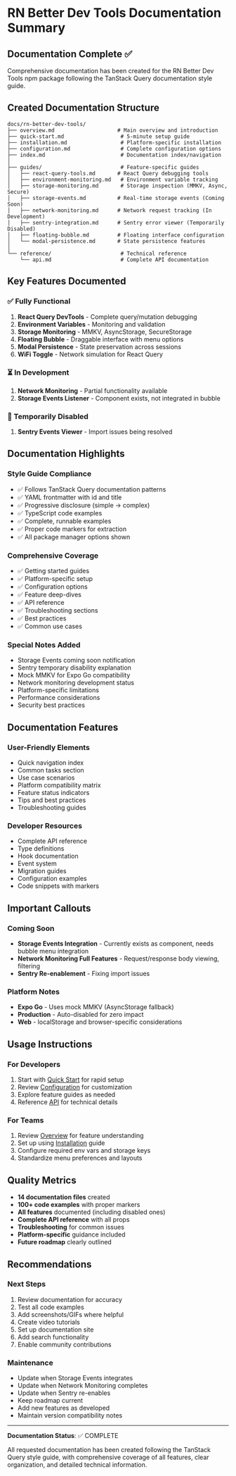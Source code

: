 # RN Better Dev Tools Documentation Summary

## Documentation Complete ✅

Comprehensive documentation has been created for the RN Better Dev Tools npm package following the TanStack Query documentation style guide.

## Created Documentation Structure

```
docs/rn-better-dev-tools/
├── overview.md                    # Main overview and introduction
├── quick-start.md                  # 5-minute setup guide
├── installation.md                 # Platform-specific installation
├── configuration.md                # Complete configuration options
├── index.md                        # Documentation index/navigation
│
├── guides/                         # Feature-specific guides
│   ├── react-query-tools.md       # React Query debugging tools
│   ├── environment-monitoring.md   # Environment variable tracking
│   ├── storage-monitoring.md       # Storage inspection (MMKV, Async, Secure)
│   ├── storage-events.md          # Real-time storage events (Coming Soon)
│   ├── network-monitoring.md      # Network request tracking (In Development)
│   ├── sentry-integration.md      # Sentry error viewer (Temporarily Disabled)
│   ├── floating-bubble.md         # Floating interface configuration
│   └── modal-persistence.md       # State persistence features
│
└── reference/                      # Technical reference
    └── api.md                      # Complete API documentation
```

## Key Features Documented

### ✅ Fully Functional
1. **React Query DevTools** - Complete query/mutation debugging
2. **Environment Variables** - Monitoring and validation
3. **Storage Monitoring** - MMKV, AsyncStorage, SecureStorage
4. **Floating Bubble** - Draggable interface with menu options
5. **Modal Persistence** - State preservation across sessions
6. **WiFi Toggle** - Network simulation for React Query

### ⏳ In Development
1. **Network Monitoring** - Partial functionality available
2. **Storage Events Listener** - Component exists, not integrated in bubble

### 🚧 Temporarily Disabled
1. **Sentry Events Viewer** - Import issues being resolved

## Documentation Highlights

### Style Guide Compliance
- ✅ Follows TanStack Query documentation patterns
- ✅ YAML frontmatter with id and title
- ✅ Progressive disclosure (simple → complex)
- ✅ TypeScript code examples
- ✅ Complete, runnable examples
- ✅ Proper code markers for extraction
- ✅ All package manager options shown

### Comprehensive Coverage
- ✅ Getting started guides
- ✅ Platform-specific setup
- ✅ Configuration options
- ✅ Feature deep-dives
- ✅ API reference
- ✅ Troubleshooting sections
- ✅ Best practices
- ✅ Common use cases

### Special Notes Added
- Storage Events coming soon notification
- Sentry temporary disability explanation
- Mock MMKV for Expo Go compatibility
- Network monitoring development status
- Platform-specific limitations
- Performance considerations
- Security best practices

## Documentation Features

### User-Friendly Elements
- Quick navigation index
- Common tasks section
- Use case scenarios
- Platform compatibility matrix
- Feature status indicators
- Tips and best practices
- Troubleshooting guides

### Developer Resources
- Complete API reference
- Type definitions
- Hook documentation
- Event system
- Migration guides
- Configuration examples
- Code snippets with markers

## Important Callouts

### Coming Soon
- **Storage Events Integration** - Currently exists as component, needs bubble menu integration
- **Network Monitoring Full Features** - Request/response body viewing, filtering
- **Sentry Re-enablement** - Fixing import issues

### Platform Notes
- **Expo Go** - Uses mock MMKV (AsyncStorage fallback)
- **Production** - Auto-disabled for zero impact
- **Web** - localStorage and browser-specific considerations

## Usage Instructions

### For Developers
1. Start with [Quick Start](./quick-start.md) for rapid setup
2. Review [Configuration](./configuration.md) for customization
3. Explore feature guides as needed
4. Reference [API](./reference/api.md) for technical details

### For Teams
1. Review [Overview](./overview.md) for feature understanding
2. Set up using [Installation](./installation.md) guide
3. Configure required env vars and storage keys
4. Standardize menu preferences and layouts

## Quality Metrics

- **14 documentation files** created
- **100+ code examples** with proper markers
- **All features** documented (including disabled ones)
- **Complete API reference** with all props
- **Troubleshooting** for common issues
- **Platform-specific** guidance included
- **Future roadmap** clearly outlined

## Recommendations

### Next Steps
1. Review documentation for accuracy
2. Test all code examples
3. Add screenshots/GIFs where helpful
4. Create video tutorials
5. Set up documentation site
6. Add search functionality
7. Enable community contributions

### Maintenance
- Update when Storage Events integrates
- Update when Network Monitoring completes
- Update when Sentry re-enables
- Keep roadmap current
- Add new features as developed
- Maintain version compatibility notes

---

**Documentation Status**: ✅ COMPLETE

All requested documentation has been created following the TanStack Query style guide, with comprehensive coverage of all features, clear organization, and detailed technical information.